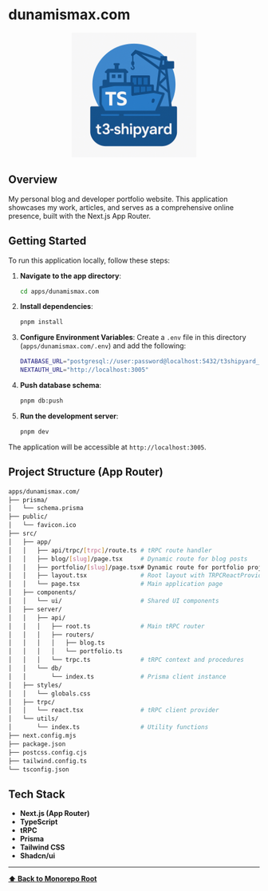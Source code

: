 # dunamismax.com

<p align="center">
  <img src="../../t3-shipyard-image.png" alt="t3-shipyard logo" width="250"/>
</p>

## Overview

My personal blog and developer portfolio website. This application showcases my work, articles, and serves as a comprehensive online presence, built with the Next.js App Router.

## Getting Started

To run this application locally, follow these steps:

1. **Navigate to the app directory**:

   ```bash
   cd apps/dunamismax.com
   ```

2. **Install dependencies**:

   ```bash
   pnpm install
   ```

3. **Configure Environment Variables**: Create a `.env` file in this directory (`apps/dunamismax.com/.env`) and add the following:

   ```sh
   DATABASE_URL="postgresql://user:password@localhost:5432/t3shipyard_dunamismax"
   NEXTAUTH_URL="http://localhost:3005"
   ```

4. **Push database schema**:

   ```bash
   pnpm db:push
   ```

5. **Run the development server**:

   ```bash
   pnpm dev
   ```

The application will be accessible at `http://localhost:3005`.

## Project Structure (App Router)

```sh
apps/dunamismax.com/
├── prisma/
│   └── schema.prisma
├── public/
│   └── favicon.ico
├── src/
│   ├── app/
│   │   ├── api/trpc/[trpc]/route.ts # tRPC route handler
│   │   ├── blog/[slug]/page.tsx     # Dynamic route for blog posts
│   │   ├── portfolio/[slug]/page.tsx# Dynamic route for portfolio projects
│   │   ├── layout.tsx               # Root layout with TRPCReactProvider
│   │   └── page.tsx                 # Main application page
│   ├── components/
│   │   └── ui/                      # Shared UI components
│   ├── server/
│   │   ├── api/
│   │   │   ├── root.ts              # Main tRPC router
│   │   │   ├── routers/
│   │   │   │   ├── blog.ts
│   │   │   │   └── portfolio.ts
│   │   │   └── trpc.ts              # tRPC context and procedures
│   │   └── db/
│   │       └── index.ts             # Prisma client instance
│   ├── styles/
│   │   └── globals.css
│   ├── trpc/
│   │   └── react.tsx                # tRPC client provider
│   └── utils/
│       └── index.ts                 # Utility functions
├── next.config.mjs
├── package.json
├── postcss.config.cjs
├── tailwind.config.ts
└── tsconfig.json
```

## Tech Stack

- **Next.js (App Router)**
- **TypeScript**
- **tRPC**
- **Prisma**
- **Tailwind CSS**
- **Shadcn/ui**

---

**[⬆️ Back to Monorepo Root](https://github.com/dunamismax/t3-shipyard?tab=readme-ov-file#projects-overview)**
